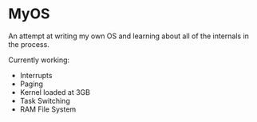 # MyOS
An attempt at writing my own OS and learning about all of the internals in the process.

Currently working:
- Interrupts
- Paging
- Kernel loaded at 3GB
- Task Switching
- RAM File System
